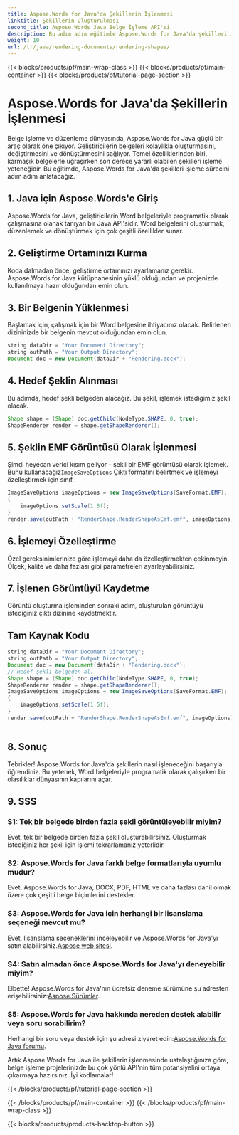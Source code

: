 ```yaml
---
title: Aspose.Words for Java'da Şekillerin İşlenmesi
linktitle: Şekillerin Oluşturulması
second_title: Aspose.Words Java Belge İşleme API'si
description: Bu adım adım eğitimle Aspose.Words for Java'da şekilleri işlemeyi öğrenin. EMF görüntülerini programatik olarak oluşturun.
weight: 10
url: /tr/java/rendering-documents/rendering-shapes/
---
```


{{< blocks/products/pf/main-wrap-class >}}
{{< blocks/products/pf/main-container >}}
{{< blocks/products/pf/tutorial-page-section >}}

# Aspose.Words for Java'da Şekillerin İşlenmesi


Belge işleme ve düzenleme dünyasında, Aspose.Words for Java güçlü bir araç olarak öne çıkıyor. Geliştiricilerin belgeleri kolaylıkla oluşturmasını, değiştirmesini ve dönüştürmesini sağlıyor. Temel özelliklerinden biri, karmaşık belgelerle uğraşırken son derece yararlı olabilen şekilleri işleme yeteneğidir. Bu eğitimde, Aspose.Words for Java'da şekilleri işleme sürecini adım adım anlatacağız.

## 1. Java için Aspose.Words'e Giriş

Aspose.Words for Java, geliştiricilerin Word belgeleriyle programatik olarak çalışmasına olanak tanıyan bir Java API'sidir. Word belgelerini oluşturmak, düzenlemek ve dönüştürmek için çok çeşitli özellikler sunar.

## 2. Geliştirme Ortamınızı Kurma

Koda dalmadan önce, geliştirme ortamınızı ayarlamanız gerekir. Aspose.Words for Java kütüphanesinin yüklü olduğundan ve projenizde kullanılmaya hazır olduğundan emin olun.

## 3. Bir Belgenin Yüklenmesi

Başlamak için, çalışmak için bir Word belgesine ihtiyacınız olacak. Belirlenen dizininizde bir belgenin mevcut olduğundan emin olun.

```java
string dataDir = "Your Document Directory";
string outPath = "Your Output Directory";
Document doc = new Document(dataDir + "Rendering.docx");
```

## 4. Hedef Şeklin Alınması

Bu adımda, hedef şekli belgeden alacağız. Bu şekil, işlemek istediğimiz şekil olacak.

```java
Shape shape = (Shape) doc.getChild(NodeType.SHAPE, 0, true);
ShapeRenderer render = shape.getShapeRenderer();
```

## 5. Şeklin EMF Görüntüsü Olarak İşlenmesi

 Şimdi heyecan verici kısım geliyor - şekli bir EMF görüntüsü olarak işlemek. Bunu kullanacağız`ImageSaveOptions` Çıktı formatını belirtmek ve işlemeyi özelleştirmek için sınıf.

```java
ImageSaveOptions imageOptions = new ImageSaveOptions(SaveFormat.EMF);
{
    imageOptions.setScale(1.5f);
}
render.save(outPath + "RenderShape.RenderShapeAsEmf.emf", imageOptions);
```

## 6. İşlemeyi Özelleştirme

Özel gereksinimlerinize göre işlemeyi daha da özelleştirmekten çekinmeyin. Ölçek, kalite ve daha fazlası gibi parametreleri ayarlayabilirsiniz.

## 7. İşlenen Görüntüyü Kaydetme

Görüntü oluşturma işleminden sonraki adım, oluşturulan görüntüyü istediğiniz çıktı dizinine kaydetmektir.

## Tam Kaynak Kodu
```java
string dataDir = "Your Document Directory";
string outPath = "Your Output Directory";
Document doc = new Document(dataDir + "Rendering.docx");
// Hedef şekli belgeden al.
Shape shape = (Shape) doc.getChild(NodeType.SHAPE, 0, true);
ShapeRenderer render = shape.getShapeRenderer();
ImageSaveOptions imageOptions = new ImageSaveOptions(SaveFormat.EMF);
{
	imageOptions.setScale(1.5f);
}
render.save(outPath + "RenderShape.RenderShapeAsEmf.emf", imageOptions);
    
```

## 8. Sonuç

Tebrikler! Aspose.Words for Java'da şekillerin nasıl işleneceğini başarıyla öğrendiniz. Bu yetenek, Word belgeleriyle programatik olarak çalışırken bir olasılıklar dünyasının kapılarını açar.

## 9. SSS

### S1: Tek bir belgede birden fazla şekli görüntüleyebilir miyim?

Evet, tek bir belgede birden fazla şekil oluşturabilirsiniz. Oluşturmak istediğiniz her şekil için işlemi tekrarlamanız yeterlidir.

### S2: Aspose.Words for Java farklı belge formatlarıyla uyumlu mudur?

Evet, Aspose.Words for Java, DOCX, PDF, HTML ve daha fazlası dahil olmak üzere çok çeşitli belge biçimlerini destekler.

### S3: Aspose.Words for Java için herhangi bir lisanslama seçeneği mevcut mu?

Evet, lisanslama seçeneklerini inceleyebilir ve Aspose.Words for Java'yı satın alabilirsiniz.[Aspose web sitesi](https://purchase.aspose.com/buy).

### S4: Satın almadan önce Aspose.Words for Java'yı deneyebilir miyim?

 Elbette! Aspose.Words for Java'nın ücretsiz deneme sürümüne şu adresten erişebilirsiniz:[Aspose.Sürümler](https://releases.aspose.com/).

### S5: Aspose.Words for Java hakkında nereden destek alabilir veya soru sorabilirim?

 Herhangi bir soru veya destek için şu adresi ziyaret edin:[Aspose.Words for Java forumu](https://forum.aspose.com/).

Artık Aspose.Words for Java ile şekillerin işlenmesinde ustalaştığınıza göre, belge işleme projelerinizde bu çok yönlü API'nin tüm potansiyelini ortaya çıkarmaya hazırsınız. İyi kodlamalar!

{{< /blocks/products/pf/tutorial-page-section >}}

{{< /blocks/products/pf/main-container >}}
{{< /blocks/products/pf/main-wrap-class >}}

{{< blocks/products/products-backtop-button >}}
